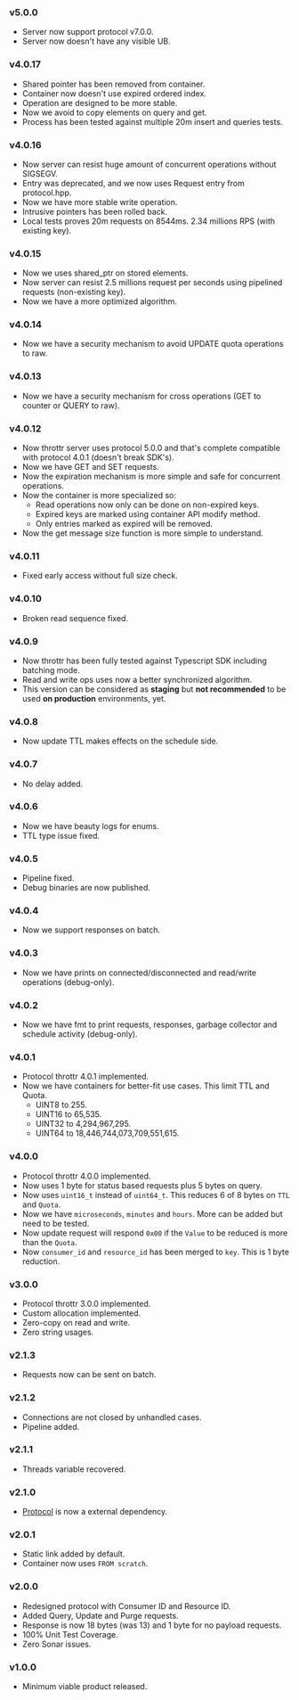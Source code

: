 ### v5.0.0

- Server now support protocol v7.0.0.
- Server now doesn't have any visible UB.

### v4.0.17

- Shared pointer has been removed from container.
- Container now doesn't use expired ordered index.
- Operation are designed to be more stable.
- Now we avoid to copy elements on query and get.
- Process has been tested against multiple 20m insert and queries tests.

### v4.0.16

- Now server can resist huge amount of concurrent operations without SIGSEGV.
- Entry was deprecated, and we now uses Request entry from protocol.hpp.
- Now we have more stable write operation.
- Intrusive pointers has been rolled back.
- Local tests proves 20m requests on 8544ms. 2.34 millions RPS (with existing key).

### v4.0.15

- Now we uses shared_ptr on stored elements.
- Now server can resist 2.5 millions request per seconds using pipelined requests (non-existing key).
- Now we have a more optimized algorithm.

### v4.0.14

- Now we have a security mechanism to avoid UPDATE quota operations to raw. 

### v4.0.13

- Now we have a security mechanism for cross operations (GET to counter or QUERY to raw).

### v4.0.12

- Now throttr server uses protocol 5.0.0 and that's complete compatible with protocol 4.0.1 (doesn't break SDK's).
- Now we have GET and SET requests.
- Now the expiration mechanism is more simple and safe for concurrent operations.
- Now the container is more specialized so:
  - Read operations now only can be done on non-expired keys.
  - Expired keys are marked using container API modify method.
  - Only entries marked as expired will be removed.
- Now the get message size function is more simple to understand.

### v4.0.11

- Fixed early access without full size check.

### v4.0.10

- Broken read sequence fixed.

### v4.0.9

- Now throttr has been fully tested against Typescript SDK including batching mode.
- Read and write ops uses now a better synchronized algorithm.
- This version can be considered as **staging** but **not recommended** to be used **on production** environments, yet.

### v4.0.8

- Now update TTL makes effects on the schedule side.

### v4.0.7

- No delay added.

### v4.0.6

- Now we have beauty logs for enums.
- TTL type issue fixed.

### v4.0.5

- Pipeline fixed.
- Debug binaries are now published.

### v4.0.4

- Now we support responses on batch.

### v4.0.3

- Now we have prints on connected/disconnected and read/write operations (debug-only).

### v4.0.2

- Now we have fmt to print requests, responses, garbage collector and schedule activity (debug-only).

### v4.0.1

- Protocol throttr 4.0.1 implemented.
- Now we have containers for better-fit use cases. This limit TTL and Quota.
  - UINT8 to 255.
  - UINT16 to 65,535.
  - UINT32 to 4,294,967,295.
  - UINT64 to 18,446,744,073,709,551,615.

### v4.0.0

- Protocol throttr 4.0.0 implemented.
- Now uses 1 byte for status based requests plus 5 bytes on query.
- Now uses `uint16_t` instead of `uint64_t`. This reduces 6 of 8 bytes on `TTL` and `Quota`.
- Now we have `microseconds`, `minutes` and `hours`. More can be added but need to be tested.
- Now update request will respond `0x00` if the `Value` to be reduced is more than the `Quota`.
- Now `consumer_id` and `resource_id` has been merged to `key`. This is 1 byte reduction.

### v3.0.0

- Protocol throttr 3.0.0 implemented.
- Custom allocation implemented.
- Zero-copy on read and write.
- Zero string usages.

### v2.1.3

- Requests now can be sent on batch.

### v2.1.2

- Connections are not closed by unhandled cases.
- Pipeline added.

### v2.1.1

- Threads variable recovered.

### v2.1.0

- [Protocol](https://github.com/throttr/protocol) is now a external dependency.

### v2.0.1

- Static link added by default.
- Container now uses `FROM scratch`.

### v2.0.0

- Redesigned protocol with Consumer ID and Resource ID.
- Added Query, Update and Purge requests.
- Response is now 18 bytes (was 13) and 1 byte for no payload requests.
- 100% Unit Test Coverage.
- Zero Sonar issues.

### v1.0.0

- Minimum viable product released.